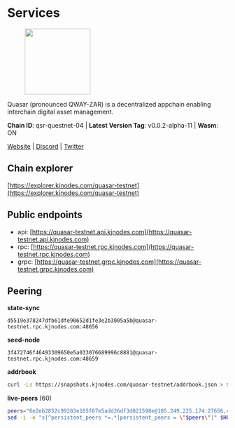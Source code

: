 # Services

<figure><img src="https://raw.githubusercontent.com/kj89/testnet_manuals/main/pingpub/logos/quasar.png" width="150" alt=""><figcaption></figcaption></figure>

Quasar (pronounced QWAY-ZAR) is a decentralized  appchain enabling interchain digital asset management.

**Chain ID**: qsr-questnet-04 | **Latest Version Tag**: v0.0.2-alpha-11 | **Wasm**: ON

[Website](https://www.quasar.fi) | [Discord](https://discord.gg/quasarfi) | [Twitter](https://twitter.com/QuasarFi)




## Chain explorer
[https://explorer.kjnodes.com/quasar-testnet](https://explorer.kjnodes.com/quasar-testnet)

## Public endpoints

* api: [https://quasar-testnet.api.kjnodes.com](https://quasar-testnet.api.kjnodes.com)
* rpc: [https://quasar-testnet.rpc.kjnodes.com](https://quasar-testnet.rpc.kjnodes.com)
* grpc: [https://quasar-testnet.grpc.kjnodes.com](https://quasar-testnet.grpc.kjnodes.com)

## Peering

**state-sync**

```text
d5519e378247dfb61dfe90652d1fe3e2b3005a5b@quasar-testnet.rpc.kjnodes.com:48656
```

**seed-node**

```text
3f472746f46493309650e5a033076689996c8881@quasar-testnet.rpc.kjnodes.com:48659
```

**addrbook**
```bash
curl -Ls https://snapshots.kjnodes.com/quasar-testnet/addrbook.json > $HOME/.quasarnode/config/addrbook.json
```

**live-peers** (60)
```bash
peers="6e2eb2852c99283e185f67e5add26df3d021598e@185.249.225.174:27656,c450c414669281f442a1d0fff6f8f732074337d8@89.116.31.95:18256,0d2f608cd0ec290432cc8d4452c1d44383c9992e@38.242.241.34:29656,de7e1a830178b127c7f598f8d7fa44900a448dd8@65.108.3.234:38656,fc15868d6bfc6b9199b22eb5ecea7a9aa347d8ed@65.109.128.186:29656,66f77ac44e2802a63962cbb9449d98fc83a6541a@79.137.197.58:29656,d5519e378247dfb61dfe90652d1fe3e2b3005a5b@65.109.68.190:48656,1c27b299a87c48d995850b4c2e0fd44784bbe607@185.144.99.32:26656,0266868b4b8a3354c61a8c36f39fcf36d9a84f6e@170.178.201.145:26656,38cf4c8da13354be52a824a0a2d0db0f3884c312@5.9.70.180:15661,fdc1babb7ad4d97a911d32b0545220c8ceca57a8@128.199.8.206:53656,5e8f03b380005478625d346066e3de499dd2877d@199.175.98.116:29656,966acc999443bae0857604a9fce426b5e09a7409@65.108.105.48:18256,a7368fcb231e904d487298b224861a496b062f2a@94.130.140.145:53656,d1b369795691c3588e7580701a0561676ec8b0d4@129.226.205.208:26656,eeb4f094eaa62841b4a9a73f0560d6aa1fa87482@65.108.231.124:29656,d09f44fd59c8fc4a6df5841d1cead713c31b0473@129.226.201.91:26656,3c16451652eecf58699aefcfe0ecbf1a571f7464@43.156.82.95:26656,c6b572a1d6985eabc60ce765eddadad6931e157c@217.76.53.50:29656,4aea60c2647dd468a5b9ebf76d4767a690d3a2c3@212.118.53.85:29656,2487adf15dbb3a26edb5a09af82023fc1d6fa1a9@217.76.57.194:29656,bef2cc5ef9ff3f31e1097a372d707afddec6c459@89.117.53.203:53656,1f0e22d5345ebec54a600f1f4d2e65348962b102@161.97.151.24:26656,edbb606607d306c79accc350147f9bbb6033de95@107.175.179.100:46656,5c2a752c9b1952dbed075c56c600c3a79b58c395@95.214.52.139:27146,fd1b6e242a1eb0384cd76de18108bd93f1105f8b@5.75.231.165:29656,7c46047dee5f0b20ca832f3c1cb8380ba9dc2148@43.156.89.49:26656,034c20c5bd74029eb1e08b5985dfb7b7b47ae30c@43.156.98.216:26656,42a20e1fa62eb83f2e007838d3005a54c77122be@43.156.76.176:26656,08f409ee63de194847ea3da6b9c593cdb3f9692d@176.124.220.124:26656,c04348e4326c9341cc57121eae8048948f0d1552@43.156.93.15:26656,84762cde38156b2c2b03f7065ef1305fe5061210@195.201.237.188:48656,6d3e547559c1d8444ee571c14f718e9d009b69e2@129.226.207.121:26656,146613d357d3fab0fac59ac711a97d71d6159370@43.159.57.148:26656,881db78e40385d87614cb847c2a19e8ead25b52c@43.159.47.25:26656,5f710cd4f8875429e6cef0094624e7998016f9ba@109.123.245.180:26656,f3a8fbe858df2c3b75576a96776d0a8b57cd7846@129.226.95.164:26656,25aba0a6ef6acaa63402655ec5580d23eebf9db3@43.156.226.95:26656,6b755e94ede55f92b88f554a2f719c2e16eb76b1@43.153.199.119:26656,b220deca2893758341a9156c5cb2cebd4fbfac81@43.156.132.176:26656,73405ba74909fe5bce13accc21e607923c037d97@20.203.182.134:26656,f81d148919e1a6ebf8f92e5eb2d7f255bda43290@43.156.119.105:26656,afcfb038b1235a9a41128e73c4ac2bc6838b5f04@129.226.216.213:26656,bf8cc53eab89362736ef9be4accb330f67c03482@43.156.55.88:26656,c2e1845323bb087417a21776de52604b8fb97e91@43.156.238.207:26656,ea385407ffb1acb638b6709babdadf85a9a0cae7@43.156.123.52:26656,37853bb5a6b1f4fc766614d16d243dc2f37bd592@43.159.60.205:26656,e5e84f7264f976a12e48ff0c61eda0855672c44b@43.156.137.163:26656,05da96443da14ad0a2b77482bed68c4deeae34a0@43.156.59.173:26656,fbdde323ace217badc53c4394a10272152f87c29@43.159.61.5:26656,c70a3fc4c79b10190acd43f5752545f40a363307@43.159.47.188:26656,923e92d39c3522f3166c1f5c49b4b3d76941079f@43.156.74.252:26656,c5b0e2e7ac4b16a6bd7619e9335f687028cb1d5e@43.156.137.165:26656,5bc02c257e0b94e7818fe7ec1b27a7d718eb91fd@129.226.204.56:26656,d57674ffc07b77897c6c463d79198b4638df4d2a@43.156.74.152:26656,9e3ffad8301da0aff7fb81e33988326a95ab98ec@43.153.206.34:26656,649a3d53bfb6fb5529f0c9765ccb5a2e851d6038@129.226.217.218:26656,89663fa5f8ae5078a394df182c93e19e23197002@95.216.191.214:26656,654bfb66c116cf0b6e3b1535218867e9ad60e731@43.156.66.14:26656,80fc728b7ee72a5de78c463a45245b4760e70f5a@43.156.84.118:26656"
sed -i -e "s|^persistent_peers *=.*|persistent_peers = \"$peers\"|" $HOME/.quasarnode/config/config.toml
```
